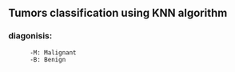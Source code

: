 
## Tumors classification using KNN algorithm
### diagonisis:
          -M: Malignant
          -B: Benign
